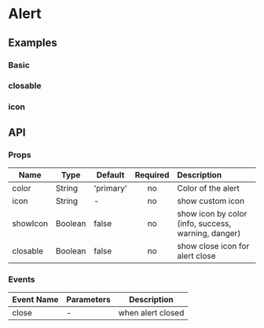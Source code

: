 # Alert

## Examples
### Basic
<code-pen hash='RYBgXR' :height='570'></code-pen>

### closable
<code-pen hash='bxjWON'></code-pen>

### icon 
<code-pen hash='QVBvNX' :height='570'></code-pen>


## API
### Props
| Name | Type | Default | Required | Description |
| ------ | ----------- | ------ |:-----:|:-------------|
| color   | String | 'primary' | no | Color of the alert |
| icon   | String | - | no | show custom icon |
| showIcon   | Boolean | false | no | show icon by color<br/>(info, success, warning, danger) |
| closable   | Boolean | false | no | show close icon for alert close |

### Events
| Event Name | Parameters | Description |
| ------ | ----------- | ------ |
| close   | - | when alert closed |
